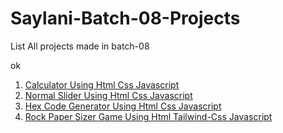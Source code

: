 # Saylani-Batch-08-Projects
 
<p>List All projects made in batch-08</p>

<p>ok</p>
<ol>
<li><a href="https://darkcodexpch.github.io/Saylani-Batch-08-Projects/Calculator/">Calculator Using Html Css Javascript</a></li>
 <li><a href="https://darkcodexpch.github.io/Saylani-Batch-08-Projects/slider/">Normal Slider Using Html Css Javascript</a></li>
 <li><a href="https://darkcodexpch.github.io/Saylani-Batch-08-Projects/hexcodeGenerator/">Hex Code Generator Using Html Css Javascript</a></li>
  <li><a href="https://darkcodexpch.github.io/Saylani-Batch-08-Projects/rock-paper-game/">Rock Paper Sizer Game Using Html Tailwind-Css Javascript</a></li>
</ol>
